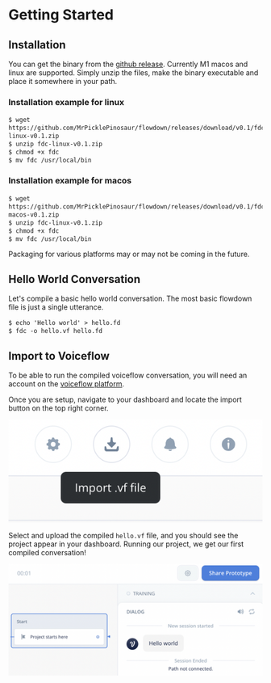 # Getting Started

## Installation

You can get the binary from the [github
release](https://github.com/MrPicklePinosaur/flowdown/releases). Currently M1
macos and linux are supported. Simply unzip the files, make the binary
executable and place it somewhere in your path.

### Installation example for linux
```
$ wget https://github.com/MrPicklePinosaur/flowdown/releases/download/v0.1/fdc-linux-v0.1.zip
$ unzip fdc-linux-v0.1.zip
$ chmod +x fdc
$ mv fdc /usr/local/bin
```

### Installation example for macos
```
$ wget https://github.com/MrPicklePinosaur/flowdown/releases/download/v0.1/fdc-macos-v0.1.zip
$ unzip fdc-linux-v0.1.zip
$ chmod +x fdc
$ mv fdc /usr/local/bin
```

Packaging for various platforms may or may not be coming in the future.

## Hello World Conversation

Let's compile a basic hello world conversation. The most basic flowdown file is
just a single utterance.
```
$ echo 'Hello world' > hello.fd
$ fdc -o hello.vf hello.fd
```

## Import to Voiceflow

To be able to run the compiled voiceflow conversation, you will need an account
on the [voiceflow platform](https://creator.voiceflow.com/signup).

Once you are setup, navigate to your dashboard and locate the import button on
the top right corner.

![import button](images/import_button.png)

Select and upload the compiled `hello.vf` file, and you should see the project
appear in your dashboard. Running our project, we get our first compiled
conversation!

![run conversation](images/run_conversation.png)
